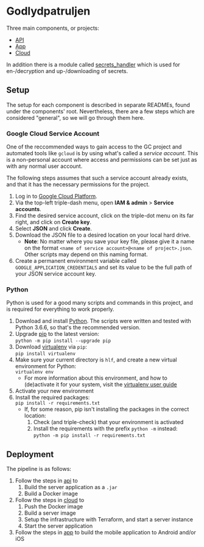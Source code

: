 # Godlydpatruljen

Three main components, or projects:

* [API](/api)
* [App](/app)
* [Cloud](/cloud)

In addition there is a module called [secrets_handler](/secrets_handler) which is used for en-/decryption and up-/downloading of secrets.

## Setup
The setup for each component is described in separate READMEs, found under the components' root. Nevertheless, there are a few steps which are considered "general", so we will go through them here.

### Google Cloud Service Account
One of the reccommended ways to gain access to the GC project and automated tools like `gcloud` is by using what's called a _service account_. This is a non-personal account where access and permissions can be set just as with any normal user account.

The following steps assumes that such a service account already exists, and that it has the necessary permissions for the project.

1. Log in to [Google Cloud Platform][gcp].
1. Via the top-left triple-dash menu, open **IAM &amp; admin** &gt; **Service accounts**.
1. Find the desired service account, click on the triple-dot menu on its far right, and click on **Create key**.
1. Select **JSON** and click **Create**.
1. Download the JSON file to a desired location on your local hard drive.
    - **Note**: No matter where you save your key file, please give it a name on the format `<name of service account>@<name of project>.json`. Other scripts may depend on this naming format.
1. Create a permanent environment variable called `GOOGLE_APPLICATION_CREDENTIALS` and set its value to be the full path of your JSON service account key.

### Python
Python is used for a good many scripts and commands in this project, and is required for everything to work properly.

1. Download and install [Python][python]. The scripts were written and tested with Python 3.6.6, so that's the recommended version.
1. Upgrade [pip][pip] to the latest version:  
   `python -m pip install --upgrade pip`
1. Download [virtualenv][virtualenv] via `pip`:  
   `pip install virtualenv`
1. Make sure your current directory is `hlf`, and create a new virtual environment for Python:  
   `virtualenv env`
    - For more information about this environment, and how to (de)activate it for your system, visit the [virtualenv user guide][virtualenv-guide]
1. Activate your new environment
1. Install the required packages:  
   `pip install -r requirements.txt`
    - If, for some reason, pip isn't installing the packages in the correct location:
        1. Check (and triple-check) that your environment is activated
        1. Install the requirements with the prefix `python -m` instead:  
           `python -m pip install -r requirements.txt`


## Deployment
The pipeline is as follows:
1. Follow the steps in [api](api) to
    1. Build the server application as a `.jar`
    1. Build a Docker image
1. Follow the steps in [cloud](cloud) to
    1. Push the Docker image
    1. Build a server image
    1. Setup the infrastructure with Terraform, and start a server instance
    1. Start the server application
1. Follow the steps in [app](app) to build the mobile application to Android and/or iOS


[gcp]:              https://console.cloud.google.com/
[pip]:              https://pypi.org/project/pip/
[python]:           https://www.python.org/downloads/
[virtualenv]:       https://virtualenv.pypa.io/en/stable/installation/
[virtualenv-guide]: https://virtualenv.pypa.io/en/stable/userguide/
